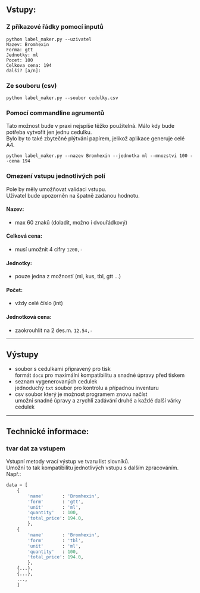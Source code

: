## Vstupy:

### Z příkazové řádky pomocí inputů

```commandline
python label_maker.py --uzivatel
Nazev: Bromhexin
Forma: gtt
Jednotky: ml
Pocet: 100
Celkova cena: 194
další? [a/n]: 
```

### Ze souboru (csv)

```commandline
python label_maker.py --soubor cedulky.csv
```

### Pomocí commandline agrumentů

Tato možnost bude v praxi nejspíše těžko použitelná. Málo kdy bude potřeba vytvořit jen jednu cedulku.  
Bylo by to také zbytečné plýtvání papírem, jelikož aplikace generuje celé A4.

```commandline
python label_maker.py --nazev Bromhexin --jednotka ml --mnozstvi 100 --cena 194
```

### Omezení vstupu jednotlivých polí

Pole by měly umožňovat validaci vstupu.  
Uživatel bude upozorněn na špatně zadanou hodnotu.

#### Nazev:

- max 60 znaků (doladit, možno i dvouřádkový)

#### Celková cena:

- musí umožnit 4 cifry `1200,-`

#### Jednotky:

- pouze jedna z možností (ml, kus, tbl, gtt ...)

#### Počet:

- vždy celé číslo (int)

#### Jednotková cena:

- zaokrouhlit na 2 des.m. `12.54,-`

---

## Výstupy

- soubor s cedulkami připravený pro tisk  
  formát `docx` pro maximální kompatibilitu a snadné úpravy před tiskem
- seznam vygenerovaných cedulek  
  jednoduchý `txt` soubor pro kontrolu a případnou inventuru
- csv soubor který je možnost programem znovu načíst  
  umožní snadné úpravy a zrychlí zadávání druhé a každé další várky cedulek

---

## Technické informace:

### tvar dat za vstupem

Vstupní metody vrací výstup ve tvaru list slovníků.  
Umožní to tak kompatibilitu jednotlivých vstupu s dalším zpracováním.  
Např.:

```python
data = [
    {
        'name'       : 'Bromhexin',
        'form'       : 'gtt',
        'unit'       : 'ml',
        'quantity'   : 100,
        'total_price': 194.0,
        },
    {
        'name'       : 'Bromhexin',
        'form'       : 'tbl',
        'unit'       : 'ml',
        'quantity'   : 100,
        'total_price': 194.0,
        },
    {...},
    {...},
    ...,
    ]
```
